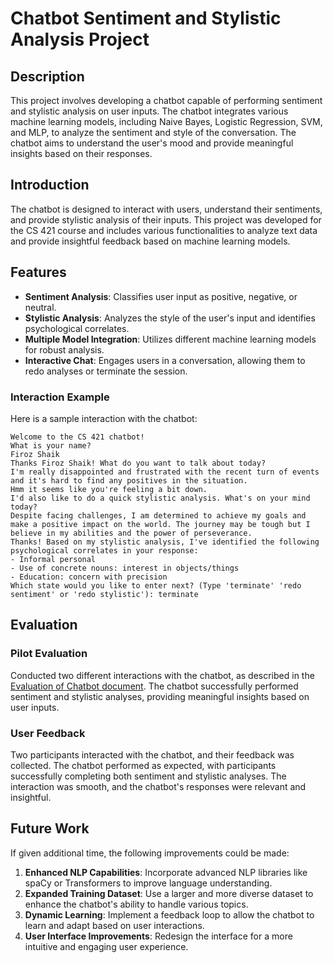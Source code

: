 # Chatbot Sentiment and Stylistic Analysis Project

## Description
This project involves developing a chatbot capable of performing sentiment and stylistic analysis on user inputs. The chatbot integrates various machine learning models, including Naive Bayes, Logistic Regression, SVM, and MLP, to analyze the sentiment and style of the conversation. The chatbot aims to understand the user's mood and provide meaningful insights based on their responses.

## Introduction
The chatbot is designed to interact with users, understand their sentiments, and provide stylistic analysis of their inputs. This project was developed for the CS 421 course and includes various functionalities to analyze text data and provide insightful feedback based on machine learning models.

## Features
- **Sentiment Analysis**: Classifies user input as positive, negative, or neutral.
- **Stylistic Analysis**: Analyzes the style of the user's input and identifies psychological correlates.
- **Multiple Model Integration**: Utilizes different machine learning models for robust analysis.
- **Interactive Chat**: Engages users in a conversation, allowing them to redo analyses or terminate the session.

### Interaction Example
Here is a sample interaction with the chatbot:

```
Welcome to the CS 421 chatbot!  
What is your name?
Firoz Shaik
Thanks Firoz Shaik! What do you want to talk about today?
I'm really disappointed and frustrated with the recent turn of events and it's hard to find any positives in the situation.
Hmm it seems like you're feeling a bit down.
I'd also like to do a quick stylistic analysis. What's on your mind today?
Despite facing challenges, I am determined to achieve my goals and make a positive impact on the world. The journey may be tough but I believe in my abilities and the power of perseverance.
Thanks! Based on my stylistic analysis, I've identified the following psychological correlates in your response:
- Informal personal
- Use of concrete nouns: interest in objects/things
- Education: concern with precision
Which state would you like to enter next? (Type 'terminate' 'redo sentiment' or 'redo stylistic'): terminate
```

## Evaluation
### Pilot Evaluation
Conducted two different interactions with the chatbot, as described in the [Evaluation of Chatbot document](#). The chatbot successfully performed sentiment and stylistic analyses, providing meaningful insights based on user inputs.

### User Feedback
Two participants interacted with the chatbot, and their feedback was collected. The chatbot performed as expected, with participants successfully completing both sentiment and stylistic analyses. The interaction was smooth, and the chatbot's responses were relevant and insightful.

## Future Work
If given additional time, the following improvements could be made:
1. **Enhanced NLP Capabilities**: Incorporate advanced NLP libraries like spaCy or Transformers to improve language understanding.
2. **Expanded Training Dataset**: Use a larger and more diverse dataset to enhance the chatbot's ability to handle various topics.
3. **Dynamic Learning**: Implement a feedback loop to allow the chatbot to learn and adapt based on user interactions.
4. **User Interface Improvements**: Redesign the interface for a more intuitive and engaging user experience.
